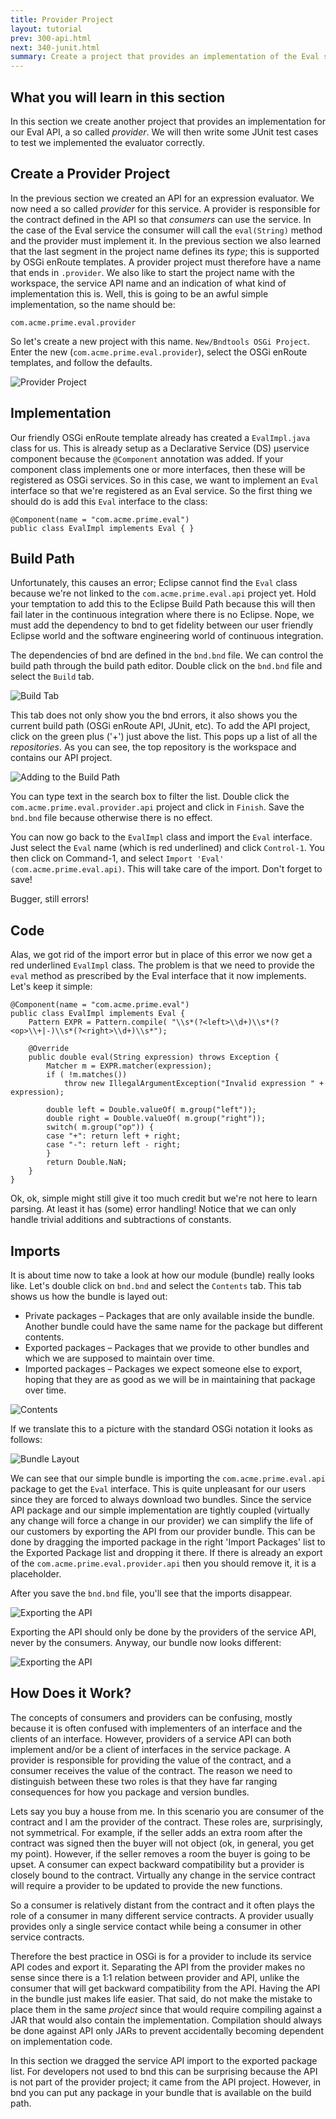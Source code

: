 ```yaml
---
title: Provider Project
layout: tutorial
prev: 300-api.html
next: 340-junit.html
summary: Create a project that provides an implementation of the Eval service.
---
```


## What you will learn in this section

In this section we create another project that provides an implementation for our Eval API, a so called _provider_. We will then write some JUnit test cases to test we implemented the evaluator correctly.

## Create a Provider Project

In the previous section we created an API for an expression evaluator. We now need a so called *provider* for this service. A provider is responsible for the contract defined in the API so that *consumers* can use the service. In the case of the Eval service the consumer will call the `eval(String)` method and the provider must implement it. In the previous section we also learned that the last segment in the project name defines its *type*; this is supported by OSGi enRoute templates. A provider project must therefore have a name that ends in `.provider`. We also like to start the project name with the workspace, the service API name and an indication of what kind of implementation this is. Well, this is going to be an awful simple implementation, so the name should be:

	com.acme.prime.eval.provider

So let's create a new project with this name. `New/Bndtools OSGi Project`. Enter the new (`com.acme.prime.eval.provider`), select the OSGi enRoute templates, and follow the defaults.

![Provider Project](/img/tutorial_base/provider-create-0.png)

## Implementation

Our friendly OSGi enRoute template already has created a `EvalImpl.java` class for us. This is already setup as a Declarative Service (DS) µservice component because the `@Component` annotation was added. If your component class implements one or more interfaces, then these will be registered as OSGi services. So in this case, we want to implement an `Eval` interface so that we're registered as an Eval service. So the first thing we should do is add this `Eval` interface to the class:

	@Component(name = "com.acme.prime.eval")
	public class EvalImpl implements Eval { }
	
## Build Path
 
Unfortunately, this causes an error; Eclipse cannot find the `Eval` class because we're not linked to the `com.acme.prime.eval.api` project yet. Hold your temptation to add this to the Eclipse Build Path because this will then fail later in the continuous integration where there is no Eclipse. Nope, we must add the dependency to bnd to get fidelity between our user friendly Eclipse world and the software engineering world of continuous integration. 

The dependencies of bnd are defined in the `bnd.bnd` file. We can control the build path through the build path editor. Double click on the `bnd.bnd` file and select the `Build` tab.

![Build Tab](/img/tutorial_base/provider-create-1.png)

This tab does not only show you the bnd errors, it also shows you the current build path (OSGi enRoute API, JUnit, etc). To add the API project, click on the green plus ('+') just above the list. This pops up a list of all the *repositories*. As you can see, the top repository is the workspace and contains our API project. 

![Adding to the Build Path](/img/tutorial_base/provider-create-2.png)

You can type text in the search box to filter the list. Double click the `com.acme.prime.eval.provider.api` project and click in `Finish`. Save the `bnd.bnd` file because otherwise there is no effect.

You can now go back to the `EvalImpl` class and import the `Eval` interface. Just select the `Eval` name (which is red underlined) and click `Control-1`. You then click on Command-1, and select  `Import 'Eval' (com.acme.prime.eval.api)`. This will take care of the import. Don't forget to save!

Bugger, still errors!

##  Code

Alas, we got rid of the import error but in place of this error we now get a red underlined `EvalImpl` class. The problem is that we need to provide the `eval` method as prescribed by the Eval interface that it now implements. Let's keep it simple:

	@Component(name = "com.acme.prime.eval")
	public class EvalImpl implements Eval {
		Pattern EXPR = Pattern.compile( "\\s*(?<left>\\d+)\\s*(?<op>\\+|-)\\s*(?<right>\\d+)\\s*");
		
		@Override
		public double eval(String expression) throws Exception {
			Matcher m = EXPR.matcher(expression);
			if ( !m.matches())
				throw new IllegalArgumentException("Invalid expression " + expression);
			
			double left = Double.valueOf( m.group("left"));
			double right = Double.valueOf( m.group("right"));
			switch( m.group("op")) {
			case "+": return left + right;
			case "-": return left - right;
			}
			return Double.NaN;
		}
	}
 
Ok, ok, simple might still give it too much credit but we're not here to learn parsing. At least it has (some) error handling! Notice that we can only handle trivial additions and subtractions of constants.

## Imports

It is about time now to take a look at how our module (bundle) really looks like. Let's double click on `bnd.bnd` and select the `Contents` tab. This tab shows us how the bundle is layed out:

* Private packages – Packages that are only available inside the bundle. Another bundle could have the same name for the package but different contents.
* Exported packages – Packages that we provide to other bundles and which we are supposed to maintain over time.
* Imported packages – Packages we expect someone else to export, hoping that they are as good as we will be in maintaining that package over time.

![Contents](/img/tutorial_base/provider-imports-0.png)

If we translate this to a picture with the standard OSGi notation it looks as follows:

![Bundle Layout](/img/tutorial_base/provider-imports-1.png)

We can see that our simple bundle is importing the `com.acme.prime.eval.api` package to get the `Eval` interface. This is quite unpleasant for our users since they are forced to always download two bundles. Since the service API package and our simple implementation are tightly coupled (virtually any change will force a change in our provider) we can simplify the life of our customers by exporting the API from our provider bundle. This can be done by dragging the imported package in the right 'Import Packages' list to the Exported Package list and dropping it there.  If there is already an export of the `com.acme.prime.eval.provider.api` then you should remove it, it is a placeholder.

After you save the `bnd.bnd` file, you'll see that the imports disappear.

![Exporting the  API](/img/tutorial_base/provider-imports-2.png)

Exporting the API should only be done by the providers of the service API, never by the consumers. Anyway, our bundle now looks different:

![Exporting the  API](/img/tutorial_base/provider-imports-3.png)

## How Does it Work?

The concepts of consumers and providers can be confusing, mostly because it is often confused with implementers of an interface and the clients of an interface. However, providers of a service API can both implement and/or be a client of interfaces in the service package. A provider is responsible for providing the value of the contract, and a consumer receives the value of the contract. The reason we need to distinguish between these two roles is that they have far ranging consequences for how you package and version bundles.

Lets say you buy a house from me. In this scenario you are consumer of the contract and I am the provider of the contract. These roles are, surprisingly, not symmetrical. For example, if the seller adds an extra room after the contract was signed then the buyer will not object (ok, in general, you get my point). However, if the seller removes a room the buyer is going to be upset. A consumer can expect backward compatibility but a provider is closely bound to the contract. Virtually any change in the service contract will require a provider to be updated to provide the new functions. 

So a consumer is relatively distant from the contract and it often plays the role of a consumer in many different service contracts. A provider usually provides only a single service contact while being a consumer in other service contracts.  

Therefore the best practice in OSGi is for a provider to include its service API codes and export it. Separating the API from the provider makes no sense since there is a 1:1 relation between provider and API, unlike the consumer that will get backward compatibility from the API. Having the API in the bundle just makes life easier. That said, do not make the mistake to place them in the same _project_ since that would require compiling against a JAR that would also contain the implementation. Compilation should always be done against API only JARs to prevent accidentally becoming dependent on implementation code.

In this section we dragged the service API import to the exported package list. For developers not used to bnd this can be surprising because the API is not part of the provider project; it came from the API project. However, in bnd you can put any package in your bundle that is available on the build path.

 



